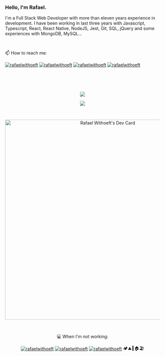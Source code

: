 ### Hello, I'm Rafael.

I'm a Full Stack Web Developer with more than eleven years experience in development.
I have been working in last three years with Javascript, Typescript, React, React Native, NodeJS, Jest, Git, SQL, jQuery and some experiences with MongoDB, MySQL...

<br/>

📫 How to reach me:

<p align="left">
  <a href="https://linkedin.com/in/rafaelwithoeft" target="_blank"><img align="center" src="https://img.shields.io/badge/linkedin-%230077B5.svg?style=for-the-badge&logo=linkedin&logoColor=white" alt="rafaelwithoeft"/></a>
  <a href="https://pt.stackoverflow.com/users/21222/rafael-withoeft" target="_blank"><img align="center" src="https://img.shields.io/badge/-Stackoverflow-FE7A16?style=for-the-badge&logo=stack-overflow&logoColor=white" alt="rafaelwithoeft"/></a>
  <a href="https://instagram.com/rafaelwithoeft" target="_blank"><img align="center" src="https://img.shields.io/badge/rafaelwithoeft-%23E4405F.svg?style=for-the-badge&logo=Instagram&logoColor=white" alt="rafaelwithoeft"/></a>
  <a href="mailto:rafaelwithoeft@gmail.com"><img align="center" src="https://img.shields.io/badge/Gmail-D14836?style=for-the-badge&logo=gmail&logoColor=white" alt="rafaelwithoeft"/></a>
</p>

<br/>
<br/>
<br/>

<p align="center">
  <a href="https://skillicons.dev">
    <img src="https://skillicons.dev/icons?i=js,ts,react,nodejs,graphql,jest,vitest,php,html,css,jquery,git,mysql,postgres,mongodb,yarn,pnpm,npm" />
  </a>
</p>
<p align="center">
  <img src="https://www.codewars.com/users/rafaelwithoeft/badges/large" />
</p>

<br/>

<p align="center">
  <a href="https://app.daily.dev/rafaelwithoeft"><img src="https://api.daily.dev/devcards/v2/BTt7ehgmL2ErSfICUzPv4.png?type=wide&r=j9y" width="652" alt="Rafael Withoeft's Dev Card"/></a>
</p>

<br/>

<p align="center">
  💻 When I'm not working:
</p>
<p align="center">
  <a href="https://www.udemy.com/user/rafael-withoeft-2/" target="blank"><img align="center" src="https://img.shields.io/badge/Udemy-A435F0?style=for-the-badge&logo=Udemy&logoColor=white" alt="rafaelwithoeft"/></a>
  <a href="https://www.netflix.com" target="blank"><img align="center" src="https://img.shields.io/badge/Netflix-E50914?style=for-the-badge&logo=netflix&logoColor=white" alt="rafaelwithoeft"/></a>
  <a href="https://www.codewars.com/users/rafaelwithoeft" target="_blank"><img align="center" src="https://img.shields.io/badge/Codewars-B1361E?style=for-the-badge&logo=codewars&logoColor=white" alt="rafaelwithoeft"/></a>
  🏕️⛰️🥾🏠🏖️
</p>

